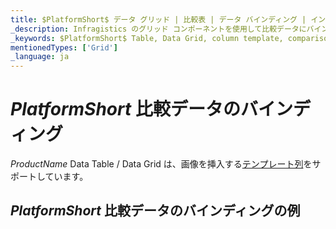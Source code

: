 ```yaml
---
title: $PlatformShort$ データ グリッド | 比較表 | データ バインディング | インフラジスティックス
_description: Infragistics のグリッド コンポーネントを使用して比較データにバインドします。$ProductName$ テーブルのサンプルを是非お試しください!
_keywords: $PlatformShort$ Table, Data Grid, column template, comparison data, $ProductName$, data binding, Infragistics, $PlatformShort$ テーブル, データ グリッド, 列テンプレート, 比較データ, データ バインディング, インフラジスティックス
mentionedTypes: ['Grid']
_language: ja
---
```


# $PlatformShort$ 比較データのバインディング

$ProductName$ Data Table / Data Grid は、画像を挿入する[テンプレート列](data-grid-column-types.md#テンプレート列)をサポートしています。

## $PlatformShort$ 比較データのバインディングの例


<code-view style="height: 600px" 
           data-demos-base-url="{environment:demosBaseUrl}" 
           iframe-src="{environment:demosBaseUrl}/grids/data-grid-type-comparison-table" alt="$PlatformShort$ 比較データのバインディングの例">
</code-view>
<sample-button src="grids/data-grid/type-comparison-table"></sample-button>
